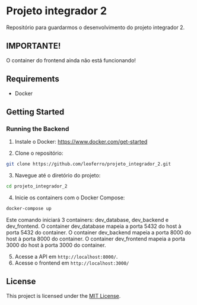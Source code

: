 # Projeto integrador 2

Repositório para guardarmos o desenvolvimento do projeto integrador 2.

## IMPORTANTE!

O container do frontend ainda não está funcionando!

## Requirements

- Docker

## Getting Started

### Running the Backend

1. Instale o Docker: https://www.docker.com/get-started

2. Clone o repositório:

```bash
git clone https://github.com/leoferro/projeto_integrador_2.git
```

3. Navegue até o diretório do projeto:

```bash
cd projeto_integrador_2
```

4. Inicie os containers com o Docker Compose:

```bash
docker-compose up
```

Este comando iniciará 3 containers: dev_database, dev_backend e dev_frontend.
O container dev_database mapeia a porta 5432 do host à porta 5432 do container.
O container dev_backend mapeia a porta 8000 do host à porta 8000 do container.
O container dev_frontend mapeia a porta 3000 do host à porta 3000 do container.

5. Acesse a API em `http://localhost:8000/`.
6. Acesse o frontend em `http://localhost:3000/`


## License

This project is licensed under the [MIT License](LICENSE).

